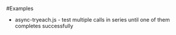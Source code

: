 #Examples

- async-tryeach.js - test multiple calls in series until one of them completes successfully